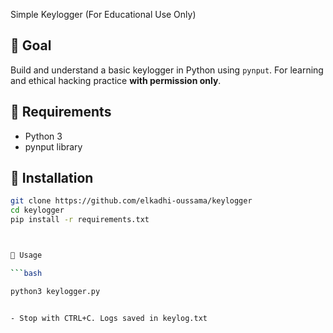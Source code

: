 Simple Keylogger (For Educational Use Only)

## 🎯 Goal
Build and understand a basic keylogger in Python using `pynput`. For learning and ethical hacking practice **with permission only**.

## 🧰 Requirements
- Python 3
- pynput library

## 🔧 Installation

```bash
git clone https://github.com/elkadhi-oussama/keylogger
cd keylogger
pip install -r requirements.txt



🚀 Usage

```bash

python3 keylogger.py


- Stop with CTRL+C. Logs saved in keylog.txt